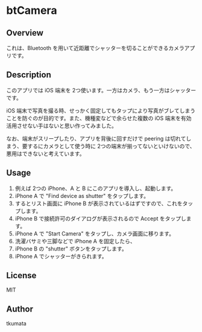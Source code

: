 # btCamera

## Overview
これは、Bluetooth を用いて近距離でシャッターを切ることができるカメラアプリです。

## Description
このアプリでは iOS 端末を 2つ使います。一方はカメラ、もう一方はシャッターです。

iOS 端末で写真を撮る時、せっかく固定してもタップにより写真がブレてしまうことを防ぐのが目的です。また、機種変などで余らせた複数の iOS 端末を有効活用させない手はないと思い作ってみました。

なお、端末がスリープしたり、アプリを背後に回すだけで peering は切れてしまう、要するにカメラとして使う時に 2つの端末が揃ってないといけないので、悪用はできないと考えています。

## Usage
1. 例えば 2つの iPhone、A と B にこのアプリを導入し、起動します。
2. iPhone A で "Find device as shutter" をタップします。
3. するとリスト画面に iPhone B が表示されているはずですので、これをタップします。
4. iPhone B で接続許可のダイアログが表示されるので Accept をタップします。
5. iPhone A で "Start Camera" をタップし、カメラ画面に移ります。
6. 洗濯バサミや三脚などで iPhone A を固定したら、
7. iPhone B の "shutter" ボタンをタップします。
8. iPhone A でシャッターがきられます。

## License
MIT

## Author
tkumata
